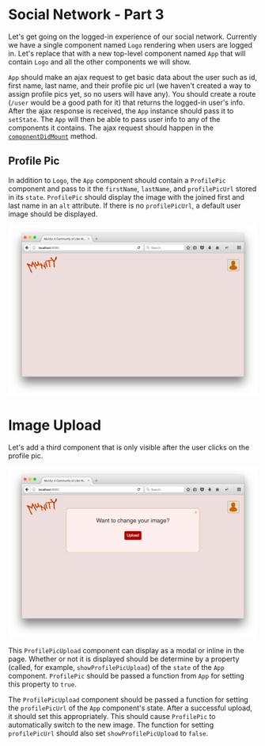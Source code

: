 # Social Network - Part 3

Let's get going on the logged-in experience of our social network. Currently we have a single component named `Logo` rendering when users are logged in. Let's replace that with a new top-level component named `App` that will contain `Logo` and all the other components we will show.

`App` should make an ajax request to get basic data about the user such as id, first name, last name, and their profile pic url (we haven't created a way to assign profile pics yet, so no users will have any). You should create a route (`/user` would be a good path for it) that returns the logged-in user's info. After the ajax response is received, the  `App` instance should pass it to `setState`.  The `App` will then be able to pass user info to any of the components it contains. The ajax request should happen in the [`componentDidMount`](https://facebook.github.io/react/docs/react-component.html#componentdidmount) method.

## Profile Pic

In addition to `Logo`, the `App` component should contain a `ProfilePic` component and pass to it the `firstName`, `lastName`, and `profilePicUrl`  stored in its `state`. `ProfilePic` should display the image with the joined first and last name in an `alt` attribute. If there is no `profilePicUrl`, a default user image should be displayed.

![Munity profile pic](munity1.png)

# Image Upload

 Let's add a third component that is only visible after the user clicks on the profile pic.



![Munity image upload](munity2.png)

This `ProfilePicUpload` component can display as a modal or inline in the page. Whether or not it is displayed should be determine by a property (called, for example, `showProfilePicUpload`) of the `state` of the `App` component. `ProfilePic`  should be passed a function from `App` for setting this property to `true`. 

The `ProfilePicUpload` component should be passed a function for setting the `profilePicUrl` of the `App` component's state. After a successful upload, it should set this appropriately. This should cause `ProfilePic` to automatically switch to the new image. The function for setting `profilePicUrl` should also  set `showProfilePicUpload` to `false`.



 